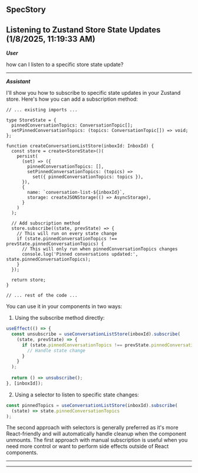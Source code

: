 ## SpecStory

## Listening to Zustand Store State Updates (1/8/2025, 11:19:33 AM)

_**User**_

how can I listen to a specific store state update?

---

_**Assistant**_

I'll show you how to subscribe to specific state updates in your Zustand store. Here's how you can add a subscription method:

```typescript:features/conversation-list/stores/conversation-list.store.tsx
// ... existing imports ...

type StoreState = {
  pinnedConversationTopics: ConversationTopic[];
  setPinnedConversationTopics: (topics: ConversationTopic[]) => void;
};

function createConversationListStore(inboxId: InboxId) {
  const store = create<StoreState>()(
    persist(
      (set) => ({
        pinnedConversationTopics: [],
        setPinnedConversationTopics: (topics) =>
          set({ pinnedConversationTopics: topics }),
      }),
      {
        name: `conversation-list-${inboxId}`,
        storage: createJSONStorage(() => AsyncStorage),
      }
    )
  );

  // Add subscription method
  store.subscribe((state, prevState) => {
    // This will run on every state change
    if (state.pinnedConversationTopics !== prevState.pinnedConversationTopics) {
      // This will only run when pinnedConversationTopics changes
      console.log('Pinned conversations updated:', state.pinnedConversationTopics);
    }
  });

  return store;
}

// ... rest of the code ...
```

You can use it in your components in two ways:

1. Using the subscribe method directly:
```typescript
useEffect(() => {
  const unsubscribe = useConversationListStore(inboxId).subscribe(
    (state, prevState) => {
      if (state.pinnedConversationTopics !== prevState.pinnedConversationTopics) {
        // Handle state change
      }
    }
  );
  
  return () => unsubscribe();
}, [inboxId]);
```

2. Using a selector to listen to specific state changes:
```typescript
const pinnedTopics = useConversationListStore(inboxId).subscribe(
  (state) => state.pinnedConversationTopics
);
```

The second approach with selectors is generally preferred as it's more React-friendly and will automatically handle cleanup when the component unmounts. The first approach with manual subscription is useful when you need more control or want to perform side effects outside of React components.

---



---

